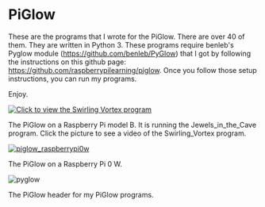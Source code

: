 # PiGlow

These are the programs that I wrote for the PiGlow. There are over 40 of them. They are written in Python 3.
These programs require benleb's Pyglow module (https://github.com/benleb/PyGlow) that I got by following the instructions on this github page: 
https://github.com/raspberrypilearning/piglow. 
Once you follow those setup instructions, you can run my programs. 

Enjoy.

[![Click to view the Swirling Vortex program](https://user-images.githubusercontent.com/13591438/37532617-6b52247e-2937-11e8-9d27-41549082a5db.JPG)](https://mega.nz/#!6PJBlARC!qRNcm0OZyfjKBSEFUj1jUa8yvKlEp3C82wRCzS0SOj4)

The PiGlow on a Raspberry Pi model B. It is running the Jewels_in_the_Cave program. Click the picture to see a video of the Swirling_Vortex program.

[![piglow_raspberrypi0w](https://user-images.githubusercontent.com/13591438/37556301-16c44d66-29c2-11e8-836f-78b8a7abae76.JPG)](https://mega.nz/#!7OQ3Aa4S!4rcexZrbk4xera4yBx1iyC0TpjKM6ht9ANnuPbbnt9U)

The PiGlow on a Raspberry Pi 0 W. 


![pyglow](https://user-images.githubusercontent.com/13591438/45901583-0a04a780-bda9-11e8-9e0e-051bc3d6e172.png)

The PiGlow header for my PiGlow programs.

